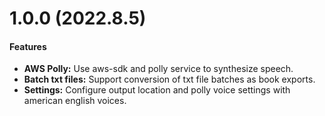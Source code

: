 # 1.0.0 (2022.8.5)

#### Features

- **AWS Polly:** Use aws-sdk and polly service to synthesize speech.
- **Batch txt files:** Support conversion of txt file batches as book exports.
- **Settings:** Configure output location and polly voice settings with american english voices.
